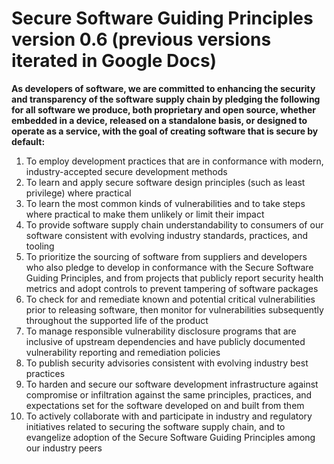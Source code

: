 # Secure Software Guiding Principles version 0.6 (previous versions iterated in Google Docs)

**As developers of software, we are committed to enhancing the security and transparency of the software supply chain by pledging the following for all software we produce, both proprietary and open source, whether embedded in a device, released on a standalone basis, or designed to operate as a service, with the goal of creating software that is secure by default:**

1. To employ development practices that are in conformance with modern, industry-accepted secure development methods
2. To learn and apply secure software design principles (such as least privilege) where practical
3. To learn the most common kinds of vulnerabilities and to take steps where practical to make them unlikely or limit their impact
4. To provide software supply chain understandability to consumers of our software consistent with evolving industry standards, practices, and tooling
5. To prioritize the sourcing of software from suppliers and developers who also pledge to develop in conformance with the Secure Software Guiding Principles, and from projects that publicly report security health metrics and adopt controls to prevent tampering of software packages
6. To check for and remediate known and potential critical vulnerabilities prior to releasing software, then monitor for vulnerabilities subsequently throughout the supported life of the product
7. To manage responsible vulnerability disclosure programs that are inclusive of upstream dependencies and have publicly documented vulnerability reporting and remediation policies
8. To publish security advisories consistent with evolving industry best practices
9. To harden and secure our software development infrastructure against compromise or infiltration against the same principles, practices, and expectations set for the software developed on and built from them
10. To actively collaborate with and participate in industry and regulatory initiatives related to securing the software supply chain, and to evangelize adoption of the Secure Software Guiding Principles among our industry peers
